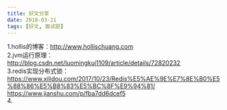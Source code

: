 ```yaml
---
title: 好文分享
date: 2018-03-21
tags: [好文, 面试题]
---
```

1.hollis的博客：http://www.hollischuang.com  
2.jvm运行原理：http://blog.csdn.net/luomingkui1109/article/details/72820232  
3.redis实现分布式锁：
https://www.xilidou.com/2017/10/23/Redis%E5%AE%9E%E7%8E%B0%E5%88%86%E5%B8%83%E5%BC%8F%E9%94%81/  
https://www.jianshu.com/p/fba7dd6dcef5  
4.
